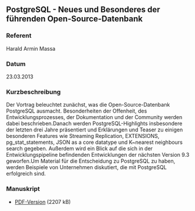 ## PostgreSQL - Neues und Besonderes der führenden Open-Source-Datenbank


### Referent
Harald Armin Massa

### Datum
23.03.2013

### Kurzbeschreibung
Der Vortrag beleuchtet zunächst, was die Open-Source-Datenbank PostgreSQL
ausmacht. Besonderheiten der Offenheit, des Entwicklungsprozesses, der
Dokumentation und der Community werden dabei beschrieben.Danach werden
PostgreSQL-Highlights insbesondere der letzten drei Jahre präsentiert und
Erklärungen und Teaser zu einigen besonderen Features wie Streaming
Replication, EXTENSIONS, pg_stat_statements, JSON as a core datatype und
K~nearest neighbours search gegeben. Außerdem wird ein Blick auf die sich in
der Entwicklungspipeline befindenden Entwicklungen der nächsten Version 9.3
geworfen.Um Material für die Entscheidung zu PostgreSQL zu haben, werden
Beispiele von Unternehmen diskutiert, die mit PostgreSQL erfolgreich sind.

### Manuskript

* [PDF-Version](/download/Vortraege/PostgreSQL_LIT_2013.pdf) (2207 kB)
